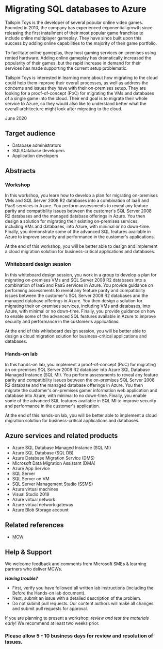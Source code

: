 # Migrating SQL databases to Azure

Tailspin Toys is the developer of several popular online video games. Founded in 2010, the company has experienced exponential growth since releasing the first installment of their most popular game franchise to include online multiplayer gameplay. They have since built upon this success by adding online capabilities to the majority of their game portfolio.

To facilitate online gameplay, they host gaming services on-premises using rented hardware. Adding online gameplay has dramatically increased the popularity of their games, but the rapid increase in demand for their services has made supporting the current setup problematic.

Tailspin Toys is interested in learning more about how migrating to the cloud could help them improve their overall processes, as well as address the concerns and issues they have with their on-premises setup. They are looking for a proof-of-concept (PoC) for migrating the VMs and databases of a single game into the cloud. Their end goal is to migrate their whole service to Azure, so they would also like to understand better what the overall architecture might look after migrating to the cloud.

June 2020

## Target audience

- Database administrators
- SQL/Database developers
- Application developers

## Abstracts

### Workshop

In this workshop, you learn how to develop a plan for migrating on-premises VMs and SQL Server 2008 R2 databases into a combination of IaaS and PaaS services in Azure. You perform assessments to reveal any feature parity and compatibility issues between the customer's SQL Server 2008 R2 databases and the managed database offerings in Azure. You then design a solution for migrating their existing on-premises services, including VMs and databases, into Azure, with minimal or no down-time. Finally, you demonstrate some of the advanced SQL features available in Azure to improve security and performance in the customer's applications.

At the end of this workshop, you will be better able to design and implement a cloud migration solution for business-critical applications and databases.

### Whiteboard design session

In this whiteboard design session, you work in a group to develop a plan for migrating on-premises VMs and SQL Server 2008 R2 databases into a combination of IaaS and PaaS services in Azure. You provide guidance on performing assessments to reveal any feature parity and compatibility issues between the customer's SQL Server 2008 R2 databases and the managed database offerings in Azure. You then design a solution for migrating their on-premises services, including VMs and databases, into Azure, with minimal or no down-time. Finally, you provide guidance on how to enable some of the advanced SQL features available in Azure to improve security and performance in the customer's applications.

At the end of this whiteboard design session, you will be better able to design a cloud migration solution for business-critical applications and databases.

### Hands-on lab

In this hands-on lab, you implement a proof-of-concept (PoC) for migrating an on-premises SQL Server 2008 R2 database into Azure SQL Database Managed Instance (SQL MI). You perform assessments to reveal any feature parity and compatibility issues between the on-premises SQL Server 2008 R2 database and the managed database offerings in Azure. You then migrate the customer's on-premises gamer information web application and database into Azure, with minimal to no down-time. Finally, you enable some of the advanced SQL features available in SQL MI to improve security and performance in the customer's application.

At the end of this hands-on lab, you will be better able to implement a cloud migration solution for business-critical applications and databases.

## Azure services and related products

- Azure SQL Database Managed Instance (SQL MI)
- Azure SQL Database (SQL DB)
- Azure Database Migration Service (DMS)
- Microsoft Data Migration Assistant (DMA)
- Azure App Service
- SQL Server
- SQL Server on VM
- SQL Server Management Studio (SSMS)
- Azure virtual machines
- Visual Studio 2019
- Azure virtual network
- Azure virtual network gateway
- Azure Blob Storage account

## Related references

- [MCW](https://github.com/Microsoft/MCW)

## Help & Support

We welcome feedback and comments from Microsoft SMEs & learning partners who deliver MCWs.

**_Having trouble?_**

- First, verify you have followed all written lab instructions (including the Before the Hands-on lab document).
- Next, submit an issue with a detailed description of the problem.
- Do not submit pull requests. Our content authors will make all changes and submit pull requests for approval.

If you are planning to present a workshop, _review and test the materials early_! We recommend at least two weeks prior.

### Please allow 5 - 10 business days for review and resolution of issues.
